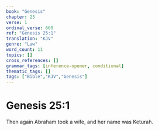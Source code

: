 ```yaml
---
book: "Genesis"
chapter: 25
verse: 1
ordinal_verse: 660
ref: "Genesis 25:1"
translation: "KJV"
genre: "Law"
word_count: 11
topics: []
cross_references: []
grammar_tags: [inference-opener, conditional]
thematic_tags: []
tags: ["Bible","KJV","Genesis"]
---
```


# Genesis 25:1

Then again Abraham took a wife, and her name was Keturah.
